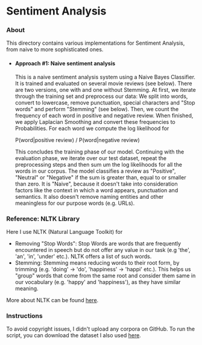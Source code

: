 # Sentiment Analysis

### About

This directory contains various implementations for Sentiment Analysis, 
from naive to more sophisticated ones.


- #### Approach #1: Naive sentiment analysis
  This is a naive sentiment analysis system using a Naive Bayes Classifier.
  It is trained and evaluated on several movie reviews (see below). There
  are two versions, one with and one without Stemming. At first, we iterate
  through the training set and preprocess our data: We split into words,
  convert to lowercase, remove punctuation, special characters and
  "Stop words" and perform "Stemming" (see below). Then, we count the
  frequency of each word in positive and negative review. When finished,
  we apply Laplacian Smoothing and convert these frequencies to Probabilities.
  For each word we compute the log likelihood for


    P(word|positive review) / P(word|negative review)
  
  
  This concludes the training phase of our model. Continuing with the evaluation
  phase, we iterate over our test dataset, repeat the preprocessing steps and then
  sum um the log likelihoods for all the words in our corpus. The model classifies
  a review as "Positive", "Neutral" or "Negative" if the sum is greater than, 
  equal to or smaller than zero.
  It is "Naive", because it doesn't take into consideration factors like the context
  in which a word appears, punctuation and semantics. It also doesn't remove naming
  entities and other meaningless for our purpose words (e.g. URLs).


### Reference: NLTK Library

Here I use NLTK (Natural Language Toolkit) for

- Removing "Stop Words": Stop Words are words that are frequently encountered in
  speech but do not offer any value in our task (e.g 'the', 'an', 'in', 'under' etc.).
  NLTK offers a list of such words.
- Stemming: Stemming means reducing words to their root form, by trimming
  (e.g. 'doing' -> 'do', 'happiness' -> 'happi' etc.). This helps us "group" words
  that come from the same root and consider them same in our vocabulary (e.g. 'happy'
  and 'happiness'), as they have similar meaning.

More about NLTK can be found 
[here](https://www.nltk.org/).

### Instructions

To avoid copyright issues, I didn't upload any corpora on GitHub. 
To run the script, you can download the dataset I also used 
[here](https://ai.stanford.edu/~amaas/data/sentiment/).
